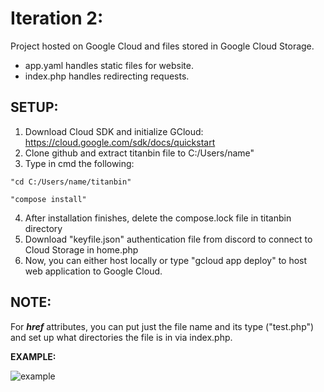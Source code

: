 # Iteration 2:

Project hosted on Google Cloud and files stored in Google Cloud Storage.

- app.yaml handles static files for website.
- index.php handles redirecting requests.

## **SETUP:**
1. Download Cloud SDK and initialize GCloud: https://cloud.google.com/sdk/docs/quickstart
2. Clone github and extract titanbin file to C:/Users/name" 
3. Type in cmd the following:
```  
"cd C:/Users/name/titanbin"
  
"compose install" 
```
4. After installation finishes, delete the compose.lock file in titanbin directory
5. Download "keyfile.json" authentication file from discord to connect to Cloud Storage in home.php
6. Now, you can either host locally or type "gcloud app deploy" to host web application to Google Cloud. 

## **NOTE:**
For **_href_** attributes, you can put just the file name and its type ("test.php") and set up what directories the file is in via index.php.

**EXAMPLE:**

![example](https://user-images.githubusercontent.com/55907638/135773345-4fa579a4-65d7-45b6-a6d9-26f998cff46f.png)

